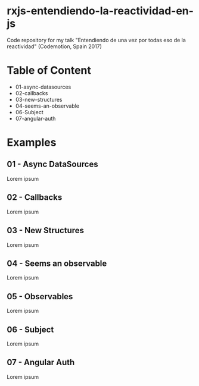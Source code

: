 # rxjs-entendiendo-la-reactividad-en-js
Code repository for my talk "Entendiendo de una vez por todas eso de la reactividad" (Codemotion, Spain 2017)

# Table of Content
- 01-async-datasources
- 02-callbacks
- 03-new-structures
- 04-seems-an-observable
- 06-Subject
- 07-angular-auth

# Examples
## 01 - Async DataSources
Lorem ipsum

## 02 - Callbacks
Lorem ipsum

## 03 - New Structures
Lorem ipsum

## 04 - Seems an observable
Lorem ipsum

## 05 - Observables
Lorem ipsum

## 06 - Subject
Lorem ipsum

## 07 - Angular Auth
Lorem ipsum